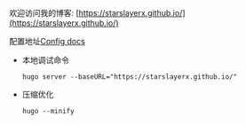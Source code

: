 欢迎访问我的博客: [https://starslayerx.github.io/](https://starslayerx.github.io/)

配置地址[Config docs](https://hugo-narrow-docs.vercel.app/)

- 本地调试命令
    ```
    hugo server --baseURL="https://starslayerx.github.io/"
    ```
- 压缩优化
    ```
    hugo --minify
    ```
